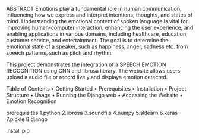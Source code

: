ABSTRACT
Emotions play a fundamental role in human communication, influencing how we express and interpret intentions, thoughts, and states of mind. Understanding the emotional content of spoken language is vital for improving human-computer interaction, enhancing the user experience, and enabling applications in various domains, including healthcare, education, customer service, and entertainment. The goal is to determine the emotional state of a speaker, such as happiness, anger, sadness etc. from speech patterns, such as pitch and rhythm.

This project demonstrates the integration of a SPEECH EMOTION RECOGNITION using CNN and librosa library. The website allows users upload a audio file or record lively and displays emotion detected.

Table of Contents • Getting Started • Prerequisites • Installation • Project Structure • Usage • Running the Django web • Accessing the Website • Emotion Recognition 

prerequisites
1.python
2.librosa
3.soundfile
4.numpy
5.sklearn
6.keras
7.pickle
8.django

install pip